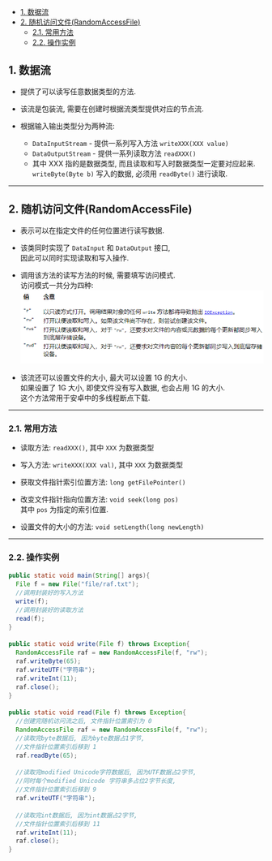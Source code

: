<!-- TOC -->

- [1. 数据流](#1-数据流)
- [2. 随机访问文件(RandomAccessFile)](#2-随机访问文件randomaccessfile)
  - [2.1. 常用方法](#21-常用方法)
  - [2.2. 操作实例](#22-操作实例)

<!-- /TOC -->

## 1. 数据流
- 提供了可以读写任意数据类型的方法.  

- 该流是包装流, 需要在创建时根据流类型提供对应的节点流.

- 根据输入输出类型分为两种流:
  - `DataInputStream` - 提供一系列写入方法 `writeXXX(XXX value)`
  - `DataOutputStream` - 提供一系列读取方法 `readXXX()`
  - 其中 XXX 指的是数据类型, 而且读取和写入时数据类型一定要对应起来.  
    `writeByte(Byte b)` 写入的数据, 必须用 `readByte()` 进行读取.

****

## 2. 随机访问文件(RandomAccessFile)
- 表示可以在指定文件的任何位置进行读写数据.

- 该类同时实现了 `DataInput` 和 `DataOutput` 接口,  
  因此可以同时实现读取和写入操作.

- 调用该方法的读写方法的时候, 需要填写访问模式.  
  访问模式一共分为四种:  
  ![pic](../99.images/2021-02-22-17-00-04.png)

- 该流还可以设置文件的大小, 最大可以设置 1G 的大小.  
  如果设置了 1G 大小, 即使文件没有写入数据, 也会占用 1G 的大小.  
  这个方法常用于安卓中的多线程断点下载.

****

### 2.1. 常用方法
- 读取方法: `readXXX()`, 其中 `XXX` 为数据类型
- 写入方法: `writeXXX(XXX val)`, 其中 `XXX` 为数据类型

- 获取文件指针索引位置方法: `long getFilePointer()`
- 改变文件指针指向位置方法: `void seek(long pos)`  
  其中 `pos` 为指定的索引位置.

- 设置文件的大小的方法: `void setLength(long newLength)`


****

### 2.2. 操作实例
```java
public static void main(String[] args){
  File f = new File("file/raf.txt");
  //调用封装好的写入方法
  write(f);
  //调用封装好的读取方法
  read(f);
}

public static void write(File f) throws Exception{
  RandomAccessFile raf = new RandomAccessFile(f, "rw");
  raf.writeByte(65);
  raf.writeUTF("字符串");
  raf.writeInt(11);
  raf.close();
} 

public static void read(File f) throws Exception{
  //创建完随机访问流之后, 文件指针位置索引为 0
  RandomAccessFile raf = new RandomAccessFile(f, "rw");
  //读取完byte数据后, 因为byte数据占1字节, 
  //文件指针位置索引后移到 1
  raf.readByte(65);
  
  //读取完modified Unicode字符数据后, 因为UTF数据占2字节, 
  //同时每个modified Unicode 字符串多占位2字节长度, 
  //文件指针位置索引后移到 9
  raf.writeUTF("字符串");
  
  //读取完int数据后, 因为int数据占2字节, 
  //文件指针位置索引后移到 11
  raf.writeInt(11);
  raf.close();
} 
```